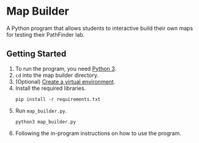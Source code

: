 # Map Builder
A Python program that allows students to interactive build their own maps for testing their PathFinder lab.

## Getting Started
1. To run the program, you need [Python 3](https://www.python.org/downloads/).
2. <code>cd</code> into the map builder directory.
3. (Optional) [Create a virtual environment](https://docs.python.org/3/library/venv.html#creating-virtual-environments).
4. Install the required libraries.
    ```
    pip install -r requirements.txt
    ```
5. Run <code>map_builder.py</code>.
    ```
    python3 map_builder.py
    ```
6. Following the in-program instructions on how to use the program.